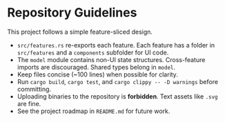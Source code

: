 # Repository Guidelines

This project follows a simple feature-sliced design.

* `src/features.rs` re-exports each feature. Each feature has a folder in `src/features` and a `components` subfolder for UI code.
* The `model` module contains non-UI state structures. Cross-feature imports are discouraged. Shared types belong in `model`.
* Keep files concise (~100 lines) when possible for clarity.
* Run `cargo build`, `cargo test`, and `cargo clippy -- -D warnings` before committing.
* Uploading binaries to the repository is **forbidden**. Text assets like `.svg` are fine.
* See the project roadmap in `README.md` for future work.
